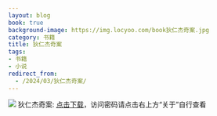 ```yaml
---
layout: blog
book: true
background-image: https://img.locyoo.com/book狄仁杰奇案.jpg
category: 书籍
title: 狄仁杰奇案
tags:
- 书籍
- 小说
redirect_from:
  - /2024/03/狄仁杰奇案/
---
```

![](https://img.locyoo.com/book狄仁杰奇案.jpg)
狄仁杰奇案: <a name = "ref1" href="https://url18.ctfile.com/f/50983618-1253432683-9eadf7?p=3619">点击下载</a>，访问密码请点击右上方“关于”自行查看